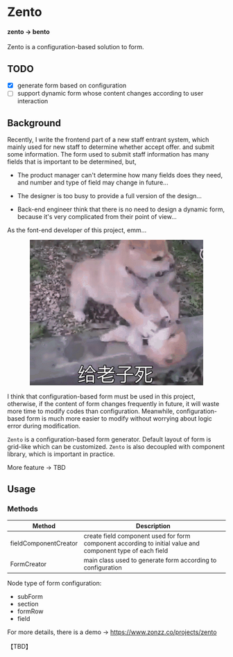 # Zento

#### zento -> bento

Zento is a configuration-based solution to form.

## TODO

* [x] generate form based on configuration
* [ ] support dynamic form whose content changes according to user interaction

## Background

Recently, I write the frontend part of a new staff entrant system, which mainly used for new staff to determine whether accept offer. and submit some information. The form used to submit staff information has many fields that is important to be determined, but,

* The product manager can't determine how many fields does they need, and number and type of field may change in future...

* The designer is too busy to provide a full version of the design...

* Back-end engineer think that there is no need to design a dynamic form, because it's very complicated from their point of view...

As the font-end developer of this project, emm...

<p align="center">
  <img width="400px" src="./godie.gif" />
</p>

I think that configuration-based form must be used in this project, otherwise, if the content of form changes frequently in future, it will waste more time to modify codes than configuration. Meanwhile, configuration-based form is much more easier to modify without worrying about logic error during modification.

```Zento``` is a configuration-based form generator. Default layout of form is grid-like which can be customized. ```Zento``` is also decoupled with component library, which is important in practice.

More feature -> TBD

## Usage

### Methods

| Method  |  Description |
|---|---|
| fieldComponentCreator  | create field component used for form component according to initial value and component type of each field |
|  FormCreator |  main class used to generate form according to configuration |

Node type of form configuration:

* subForm
* section
* formRow
* field

For more details, there is a demo -> https://www.zonzz.co/projects/zento

【TBD】
